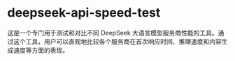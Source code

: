 # deepseek-api-speed-test
这是一个专门用于测试和对比不同 DeepSeek 大语言模型服务商性能的工具。通过这个工具，用户可以直观地比较各个服务商在首次响应时间、推理速度和内容生成速度等方面的表现。
